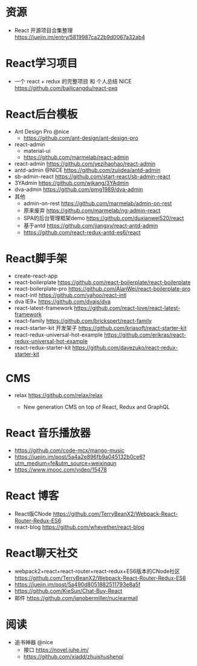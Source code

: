 # 资源

- React 开源项目合集整理 <https://juejin.im/entry/5819987ca22b9d0067a32ab4>

# React学习项目

- 一个 react + redux 的完整项目 和 个人总结 NICE <https://github.com/bailicangdu/react-pxq>

# React后台模板

- Ant Design Pro @nice 
    - https://github.com/ant-design/ant-design-pro
- react-admin 
  - material-ui
  - https://github.com/marmelab/react-admin
- react-admin <https://github.com/yezihaohao/react-admin>
- antd-admin @NICE <https://github.com/zuiidea/antd-admin>
- sb-admin-react <https://github.com/start-react/sb-admin-react>
- 3YAdmin https://github.com/wjkang/3YAdmin
- dva-admin https://github.com/pmg1989/dva-admin
- 其他
  - admin-on-rest <https://github.com/marmelab/admin-on-rest>
  - 原来废弃 <https://github.com/marmelab/ng-admin-react>
  - SPA的后台管理框架demo <https://github.com/duxianwei520/react>
  - 基于antd <https://github.com/jiangxy/react-antd-admin>
  - <https://github.com/react-redux-antd-es6/react>

# React脚手架

- create-react-app
- react-boilerplate https://github.com/react-boilerplate/react-boilerplate
- react-boilerplate-pro https://github.com/AlanWei/react-boilerplate-pro
- react-intl https://github.com/yahoo/react-intl
- dva IE9+ <https://github.com/dvajs/dva>
- react-latest-framework https://github.com/react-love/react-latest-framework
- react-family <https://github.com/brickspert/react-family>
- react-starter-kit 开发架子 <https://github.com/kriasoft/react-starter-kit>
- react-redux-universal-hot-example https://github.com/erikras/react-redux-universal-hot-example
- react-redux-starter-kit https://github.com/davezuko/react-redux-starter-kit


# CMS

- relax <https://github.com/relax/relax>

  - New generation CMS on top of React, Redux and GraphQL

# React 音乐播放器

- <https://github.com/code-mcx/mango-music>
- <https://juejin.im/post/5a4a2e896fb9a045132b0ce6?utm_medium=fe&utm_source=weixinqun>
- <https://www.imooc.com/video/15478>

# React 博客

- React版CNode <https://github.com/TerryBeanX2/Webpack-React-Router-Redux-ES6>
- react-blog <https://github.com/whevether/react-blog>

# React聊天社交

- webpack2+react+react-router+react-redux+ES6版本的CNode社区 <https://github.com/TerryBeanX2/Webpack-React-Router-Redux-ES6>
- <https://juejin.im/post/5a490d8051882511793e8a5f>
- <https://github.com/KieSun/Chat-Buy-React>
- 邮件 <https://github.com/ianobermiller/nuclearmail>

# 阅读

- 追书神器 @nice 
    - 接口 https://novel.juhe.im/
    - <https://github.com/xiadd/zhuishushenqi>
